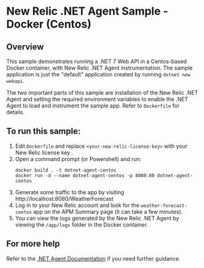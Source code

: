# New Relic .NET Agent Sample - Docker (Centos)

## Overview

This sample demonstrates running a .NET 7 Web API in a Centos-based Docker container, with New Relic .NET Agent instrumentation. The sample application is just the "default" application created 
by running `dotnet new webapi`.

The two important parts of this sample are installation of the New Relic .NET Agent and setting the required environment variables to enable the .NET Agent
to load and instrument the sample app. Refer to `Dockerfile` for details.

## To run this sample:
1. Edit `Dockerfile` and replace `<your-new-relic-license-key>` with your New Relic license key .
2. Open a command prompt (or Powershell) and run:
     ```
     docker build . -t dotnet-agent-centos
     docker run -d --name dotnet-agent-centos -p 8080:80 dotnet-agent-centos
     ```
3. Generate some traffic to the app by visiting http://localhost:8080/WeatherForecast
4. Log in to your New Relic account and look for the `weather-forecast-centos` app on the APM Summary page (it can take a few minutes).
5. You can view the logs generated by the New Relic .NET Agent by viewing the `/app/logs` folder in the Docker container.

## For more help
Refer to the [.NET Agent Documentation](https://docs.newrelic.com/install/dotnet) if you need further guidance.
